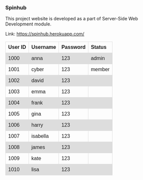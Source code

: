 <h3>Spinhub</h3>

This project website is developed as a part of Server-Side Web Development module.

Link: https://spinhub.herokuapp.com/

<style>
table {
  font-family: arial, sans-serif;
  border-collapse: collapse;
  width: 100%;
}

td, th {
  border: 1px solid #dddddd;
  text-align: left;
  padding: 8px;
}

tr:nth-child(even) {
  background-color: #dddddd;
}
</style>

<table>
  <tr>
    <th>User ID</th>
    <th>Username</th>
    <th>Password</th>
    <th>Status</th>
  </tr>
  <tr>
    <td>1000</td>
    <td>anna</td>
    <td>123</td>
    <td>admin</td>
  </tr>
  <tr>
    <td>1001</td>
    <td>cyber</td>
    <td>123</td>
    <td>member</td>
  </tr>
  <tr>
    <td>1002</td>
    <td>david</td>
    <td>123</td>
    <td></td>
  </tr>
  <tr>
    <td>1003</td>
    <td>emma</td>
    <td>123</td>
    <td></td>
  </tr>
  <tr>
    <td>1004</td>
    <td>frank</td>
    <td>123</td>
    <td></td>
  </tr>
  <tr>
    <td>1005</td>
    <td>gina</td>
    <td>123</td>
    <td></td>
  </tr>
  <tr>
    <td>1006</td>
    <td>harry</td>
    <td>123</td>
    <td></td>
  </tr>
  <tr>
    <td>1007</td>
    <td>isabella</td>
    <td>123</td>
    <td></td>
  </tr>
  <tr>
    <td>1008</td>
    <td>james</td>
    <td>123</td>
    <td></td>
  </tr>
  <tr>
    <td>1009</td>
    <td>kate</td>
    <td>123</td>
    <td></td>
  </tr>
  <tr>
    <td>1010</td>
    <td>lisa</td>
    <td>123</td>
    <td></td>
  </tr>
</table>


